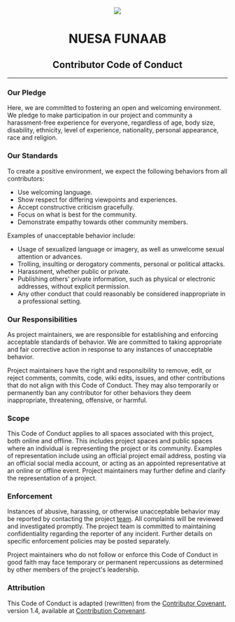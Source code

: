<div style="text-align: center;">
    <img src="public/logo.png" /> 
    <h1>NUESA FUNAAB</h1>
    <h2>Contributor Code of Conduct</h2>
</div>

---

### Our Pledge

Here, we are committed to fostering an open and welcoming environment. We pledge to make participation in our project and community a harassment-free experience for everyone, regardless of age, body size, disability, ethnicity, level of experience, nationality, personal appearance, race and religion.

### Our Standards

To create a positive environment, we expect the following behaviors from all contributors:

* Use welcoming language.
* Show respect for differing viewpoints and experiences.
* Accept constructive criticism gracefully.
* Focus on what is best for the community.
* Demonstrate empathy towards other community members.

Examples of unacceptable behavior include:

* Usage of sexualized language or imagery, as well as unwelcome sexual attention or advances.
* Trolling, insulting or derogatory comments, personal or political attacks.
* Harassment, whether public or private.
* Publishing others' private information, such as physical or electronic addresses, without explicit permission.
* Any other conduct that could reasonably be considered inappropriate in a professional setting.

### Our Responsibilities

As project maintainers, we are responsible for establishing and enforcing acceptable standards of behavior. We are committed to taking appropriate and fair corrective action in response to any instances of unacceptable behavior.

Project maintainers have the right and responsibility to remove, edit, or reject comments, commits, code, wiki edits, issues, and other contributions that do not align with this Code of Conduct. They may also temporarily or permanently ban any contributor for other behaviors they deem inappropriate, threatening, offensive, or harmful.

### Scope

This Code of Conduct applies to all spaces associated with this project, both online and offline. This includes project spaces and public spaces where an individual is representing the project or its community. Examples of representation include using an official project email address, posting via an official social media account, or acting as an appointed representative at an online or offline event. Project maintainers may further define and clarify the representation of a project.

### Enforcement

Instances of abusive, harassing, or otherwise unacceptable behavior may be reported by contacting the project [team](mailto:nuesafunaab01gmail.com?subject=NUESA%20FUNAAB%20%5BIMPORTANT%5D%3A%20Complaint&cc=jesulayomy@gmail.com,eolaosebikan60@gmail.com,victoryicha2@gmail.com). All complaints will be reviewed and investigated promptly. The project team is committed to maintaining confidentiality regarding the reporter of any incident. Further details on specific enforcement policies may be posted separately.

Project maintainers who do not follow or enforce this Code of Conduct in good faith may face temporary or permanent repercussions as determined by other members of the project's leadership.

### Attribution

This Code of Conduct is adapted (rewritten) from the [Contributor Covenant](http://contributor-covenant.org), version 1.4, available at [Contribution Convenant](http://contributor-covenant.org/version/1/4/).
